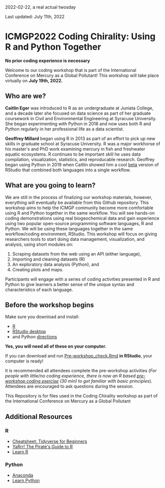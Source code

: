 2022-02-22, a real actual twosday

Last updated: July 11th, 2022
# ICMGP2022 Coding Chirality: Using R and Python Together
**No prior coding experience is necessary**

Welcome to our coding workshop that is part of the International Conference on Mercury as a Global Pollutant!  This workshop will take place virtually on **July 19th, 2022.**

## Who are we?

**Caitlin Eger** was introduced to R as an undergraduate at Juniata College, and a decade later she focused on data science as part of her graduate coursework in Civil and Environmental Engineering at Syracuse University. She began experimenting with Python in 2018 and now uses both R and Python regularly in her professional life as a data scientist.

**Geoffrey Millard** began using R in 2013 as part of an effort to pick up new skills in graduate school at Syracuse University.  R was a major workhorse of his master's and PhD work examining mercury in fish and freshwater aquatic ecosystems.  R continues to be important skill he uses data compilation, visualization, statistics, and reproducable research.  Geoffrey began using Python in 2019 when Caitlin showed him a cool [beta](https://www.rstudio.com/products/rstudio/download/preview/) version of RStudio that combined both languages into a single workflow.

## What are you going to learn?

We are still in the process of finalizing our workshop materials, however, everything will eventually be available from this Github repository.  This workshop aims to help the ICMGP community become more comfortable using R and Python together in the same workflow. You will see hands-on coding demonstrations using real biogeochemical data and gain experience using two popular open-source programming software languages, R and Python.  We will be using these languages together in the same workflow/coding environment, RStudio. This workshop will focus on giving researchers tools to start doing data management, visualization, and analysis, using short modules on:

1) Scraping datasets from the web using an API (either language), 
2) Importing and cleaning datasets (R)
3) An exploratory data analysis (Python), and 
4) Creating plots and maps. 

Participants will engage with a series of coding activities presented in R and Python to give learners a better sense of the unique syntax and characteristics of each language.

## Before the workshop begins 
Make sure you download and install:
- [R](https://www.r-project.org/)
- [RStudio desktop](https://www.rstudio.com/products/rstudio/download/) 
- and Python [directions](https://support.rstudio.com/hc/en-us/articles/1500007929061-Using-Python-with-the-RStudio-IDE)

**Yes, you will need all of these on your computer.** 

If you can download and run [Pre-workshop_check.Rmd](https://github.com/gmillard756/ICMGP2022_Coding_Chirality/tree/main/Excercises) **in RStudio**, your computer is ready!

It is recommended all attendees complete the pre-workshop activities (*For people with little/no coding experience, there is now an R based [pre-workshop coding exercise](https://gmillard756.github.io/ICMGP2022_Coding_Chirality/Excercises/Intro_to_coding_with_R.html) (30 min) to get familiar with basic principles*). Attendees are encouraged to ask questions during the session.

This Repository is for files used in the Coding Chirality workshop as part of the International Conference on Mercury as a Global Pollutant

## Additional Resources
### R
- [Cheatsheet: Tidyverse for Beginners](https://s3.amazonaws.com/assets.datacamp.com/blog_assets/Tidyverse+Cheat+Sheet.pdf)
- [YaRrr! The Pirate's Guide to R](https://bookdown.org/ndphillips/YaRrr/)
- [Learn R](https://www.datacamp.com/blog/how-to-learn-r)

### Python
- [Anaconda](https://www.anaconda.com/)
- [Learn Python](https://www.learnpython.org/)
